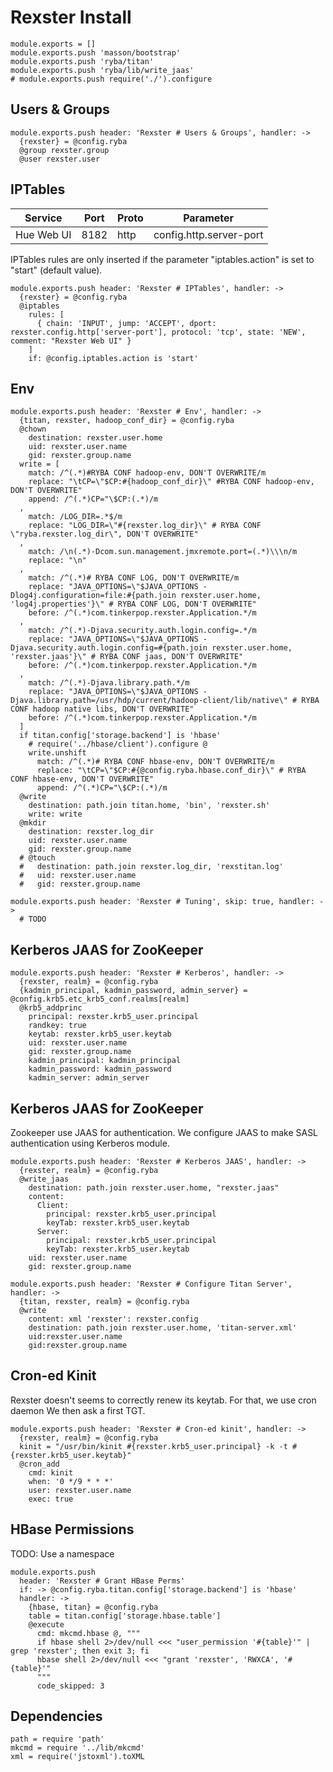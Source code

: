 
# Rexster Install

    module.exports = []
    module.exports.push 'masson/bootstrap'
    module.exports.push 'ryba/titan'
    module.exports.push 'ryba/lib/write_jaas'
    # module.exports.push require('./').configure

## Users & Groups

    module.exports.push header: 'Rexster # Users & Groups', handler: ->
      {rexster} = @config.ryba
      @group rexster.group
      @user rexster.user

## IPTables

| Service    | Port  | Proto | Parameter                  |
|------------|-------|-------|----------------------------|
| Hue Web UI | 8182  | http  | config.http.server-port    |

IPTables rules are only inserted if the parameter "iptables.action" is set to
"start" (default value).

    module.exports.push header: 'Rexster # IPTables', handler: ->
      {rexster} = @config.ryba
      @iptables
        rules: [
          { chain: 'INPUT', jump: 'ACCEPT', dport: rexster.config.http['server-port'], protocol: 'tcp', state: 'NEW', comment: "Rexster Web UI" }
        ]
        if: @config.iptables.action is 'start'

## Env

    module.exports.push header: 'Rexster # Env', handler: ->
      {titan, rexster, hadoop_conf_dir} = @config.ryba
      @chown
        destination: rexster.user.home
        uid: rexster.user.name
        gid: rexster.group.name
      write = [
        match: /^(.*)#RYBA CONF hadoop-env, DON'T OVERWRITE/m
        replace: "\tCP=\"$CP:#{hadoop_conf_dir}\" #RYBA CONF hadoop-env, DON'T OVERWRITE"
        append: /^(.*)CP="\$CP:(.*)/m
      ,
        match: /LOG_DIR=.*$/m
        replace: "LOG_DIR=\"#{rexster.log_dir}\" # RYBA CONF \"ryba.rexster.log_dir\", DON'T OVERWRITE"
      ,
        match: /\n(.*)-Dcom.sun.management.jmxremote.port=(.*)\\\n/m
        replace: "\n"
      ,
        match: /^(.*)# RYBA CONF LOG, DON'T OVERWRITE/m
        replace: "JAVA_OPTIONS=\"$JAVA_OPTIONS -Dlog4j.configuration=file:#{path.join rexster.user.home, 'log4j.properties'}\" # RYBA CONF LOG, DON'T OVERWRITE"
        before: /^(.*)com.tinkerpop.rexster.Application.*/m
      ,
        match: /^(.*)-Djava.security.auth.login.config=.*/m
        replace: "JAVA_OPTIONS=\"$JAVA_OPTIONS -Djava.security.auth.login.config=#{path.join rexster.user.home, 'rexster.jaas'}\" # RYBA CONF jaas, DON'T OVERWRITE"
        before: /^(.*)com.tinkerpop.rexster.Application.*/m
      ,
        match: /^(.*)-Djava.library.path.*/m
        replace: "JAVA_OPTIONS=\"$JAVA_OPTIONS -Djava.library.path=/usr/hdp/current/hadoop-client/lib/native\" # RYBA CONF hadoop native libs, DON'T OVERWRITE"
        before: /^(.*)com.tinkerpop.rexster.Application.*/m
      ]
      if titan.config['storage.backend'] is 'hbase'
        # require('../hbase/client').configure @
        write.unshift
          match: /^(.*)# RYBA CONF hbase-env, DON'T OVERWRITE/m
          replace: "\tCP=\"$CP:#{@config.ryba.hbase.conf_dir}\" # RYBA CONF hbase-env, DON'T OVERWRITE"
          append: /^(.*)CP="\$CP:(.*)/m
      @write
        destination: path.join titan.home, 'bin', 'rexster.sh'
        write: write
      @mkdir
        destination: rexster.log_dir
        uid: rexster.user.name
        gid: rexster.group.name
      # @touch
      #   destination: path.join rexster.log_dir, 'rexstitan.log'
      #   uid: rexster.user.name
      #   gid: rexster.group.name

    module.exports.push header: 'Rexster # Tuning', skip: true, handler: ->
      # TODO

## Kerberos JAAS for ZooKeeper

    module.exports.push header: 'Rexster # Kerberos', handler: ->
      {rexster, realm} = @config.ryba
      {kadmin_principal, kadmin_password, admin_server} = @config.krb5.etc_krb5_conf.realms[realm]
      @krb5_addprinc
        principal: rexster.krb5_user.principal
        randkey: true
        keytab: rexster.krb5_user.keytab
        uid: rexster.user.name
        gid: rexster.group.name
        kadmin_principal: kadmin_principal
        kadmin_password: kadmin_password
        kadmin_server: admin_server

## Kerberos JAAS for ZooKeeper

Zookeeper use JAAS for authentication. We configure JAAS to make SASL authentication using Kerberos module.

    module.exports.push header: 'Rexster # Kerberos JAAS', handler: ->
      {rexster, realm} = @config.ryba
      @write_jaas
        destination: path.join rexster.user.home, "rexster.jaas"
        content:
          Client:
            principal: rexster.krb5_user.principal
            keyTab: rexster.krb5_user.keytab
          Server:
            principal: rexster.krb5_user.principal
            keyTab: rexster.krb5_user.keytab
        uid: rexster.user.name
        gid: rexster.group.name

    module.exports.push header: 'Rexster # Configure Titan Server', handler: ->
      {titan, rexster, realm} = @config.ryba
      @write
        content: xml 'rexster': rexster.config
        destination: path.join rexster.user.home, 'titan-server.xml'
        uid:rexster.user.name
        gid:rexster.group.name

## Cron-ed Kinit

Rexster doesn't seems to correctly renew its keytab. For that, we use cron daemon
We then ask a first TGT.

    module.exports.push header: 'Rexster # Cron-ed kinit', handler: ->
      {rexster, realm} = @config.ryba
      kinit = "/usr/bin/kinit #{rexster.krb5_user.principal} -k -t #{rexster.krb5_user.keytab}"
      @cron_add
        cmd: kinit
        when: '0 */9 * * *'
        user: rexster.user.name
        exec: true

## HBase Permissions

TODO: Use a namespace

    module.exports.push
      header: 'Rexster # Grant HBase Perms'
      if: -> @config.ryba.titan.config['storage.backend'] is 'hbase'
      handler: ->
        {hbase, titan} = @config.ryba
        table = titan.config['storage.hbase.table']
        @execute
          cmd: mkcmd.hbase @, """
          if hbase shell 2>/dev/null <<< "user_permission '#{table}'" | grep 'rexster'; then exit 3; fi
          hbase shell 2>/dev/null <<< "grant 'rexster', 'RWXCA', '#{table}'"
          """
          code_skipped: 3

## Dependencies

    path = require 'path'
    mkcmd = require '../lib/mkcmd'
    xml = require('jstoxml').toXML

